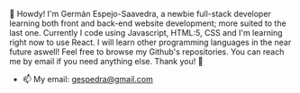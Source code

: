👋 Howdy! I'm Germán Espejo-Saavedra, a newbie full-stack developer learning both front and back-end website development; more suited to the last one.
Currently I code using Javascript, HTML:5, CSS and I'm learning right now to use React.
I will learn other programming languages in the near future aswell!
Feel free to browse my Github's repositories. You can reach me by email if you need anything else.
Thank you! 👀

- 📫 My email: gespedra@gmail.com

<!---
germanespejo/germanespejo is a ✨ special ✨ repository because its `README.md` (this file) appears on your GitHub profile.
You can click the Preview link to take a look at your changes.
--->
